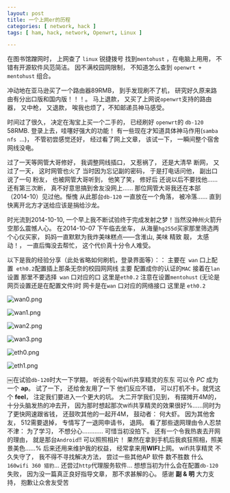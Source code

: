 ```yaml
---
layout: post
title: 一个上网er的历程
categories: [ network, hack ]
tags: [ ham, hack, network, Openwrt, Linux ]

---
```


在图书馆蹭网时， 上网查了 ``linux`` 锐捷拨号 找到``mentohust`` ，在电脑上用用， 不错有开源软件风范简洁。 因不满校园网限制， 不知道怎么查到 ``openwrt + mentohust`` 组合。

冲动地在亚马逊买了一个路由器89RMB， 到手发现刷不了机， 研究好久原来路由有分出口版和国内版！！！。 马上退款， 又买了上网说``openwrt``支持的路由器， 又中枪， 又退款， 唉我也烦了，不知邮递员神马感受。

时间过了很久， 决定在淘宝上买一个二手的， 已经刷好 ``openwrt``的 ``db-120`` 58RMB. 登录上去，哇噻好强大的功能！ 有一些现在才知道具体神马作用(``samba nfs ``...)， 不管初尝感觉还好， 经过看了网上文章， 该试一下， 一瞬间整个宿舍网线没电。

过了一天等网管大哥修好， 我调整网线插口， 又惹祸了， 还是大清早 断网， 又过了一天， 这时网管也火了 当时因为忘记副的密码， 于是打电话问他， 副出口说了一句 粉友， 也被网管大哥听到， 他笑了笑， 修好后 还说以后不要找他…… 还有第三次断， 真不好意思搞到舍友没网上……
那位网管大哥我还在本部（2014-10）见过他。惭愧
从此那台``db-120`` 一直放在一个角落， 被冷落…… 直到快离开北方才送给应该是捐给沙龙。

时光流到2014-10-10, 一个早上我不断试验终于完成发射之梦！当然没神州火箭升空那么震憾人心。
在2014-10-07 下午临去坐车， 从海量``hg255d``买家那里筛选两个心仪买家， 妈妈一直默默为我炸美味糕点——含淮山, 美味 精致 靓， 太感动！， 一直后悔没去帮忙， 这个代价真十分令人难受。

以下是我的经验分享（此处省略如何刷机，登录界面等）：：
 主要在`` wan`` 口上配置`` eth0.2``配置插上那条无奈的校园网网线 主要 配置成你的认证的``MAC``
接着在``lan`` 设置 那里不要选择`` wan`` 口对应的口 这里是``eth0.2``
注意在设置``mentohust`` (无论是网页设置还是在配置文件)时 网卡是在``wan`` 口对应的网络接口 这里是 ``eth0.2`` 

![wan0.png](http://upload-images.jianshu.io/upload_images/66641-98ac59108cb806a3.png)

![wan1.png](http://upload-images.jianshu.io/upload_images/66641-d64a11a87e6824fa.png)

![wan2.png](http://upload-images.jianshu.io/upload_images/66641-178a751454db39d0.png)

![wan3.png](http://upload-images.jianshu.io/upload_images/66641-9c801bfa2d99d2b5.png)

![eth0.png](http://upload-images.jianshu.io/upload_images/66641-84b489b870c50e40.png)

![eth1.png](http://upload-images.jianshu.io/upload_images/66641-ac272a76a7969aa5.png)

￼在试验``db-120``时大一下学期， 听说有个叫wifi共享精灵的东东 可以令 _PC_ 成为一个 **ap**。 试了一下， 还给舍友用了一下 他们反应不错， 可以打机不卡。就凭这个 **feel**， 注定我们要进入一个更大的坑。
大二开学我们见到， 有摆摊开4M的， 十分头脑发热的冲去开， 因为那时想起那次wifi共享精灵的效果很好%……同时为了更快网速跟省钱， 还鼓吹其他的一起开4M， 鼓动者： 何大虾。 因为其他舍友， 512需要退掉， 专情写了一退网申请书， 退网。 看了那些退网理由令人忍禁不津： 为了学习， 不想分心………… 可惜当初没拍下。 还有一个令我热衷去开网的理由， 就是那台``Android``!! 可以照照相片！
果然在拿到手机后我疯狂照相，照美景美色……% 后来还用来维护我的权益， 经常拿来用**WIFI**上网。
wifi共享精灵 不久失守了， 我不得不寻找解决方法， 尝过一些其他AP 软件 数不胜数 什么 ``160wifi 360 猎豹``… 还尝过``http``代理服务软件…
想想当初为什么会在配置``db-120``失败， 因为没一篇真正良好指导文章， 那不求甚解的心。
感谢 __副 & 明__ 大力支持， 抱歉让众舍友受苦 

